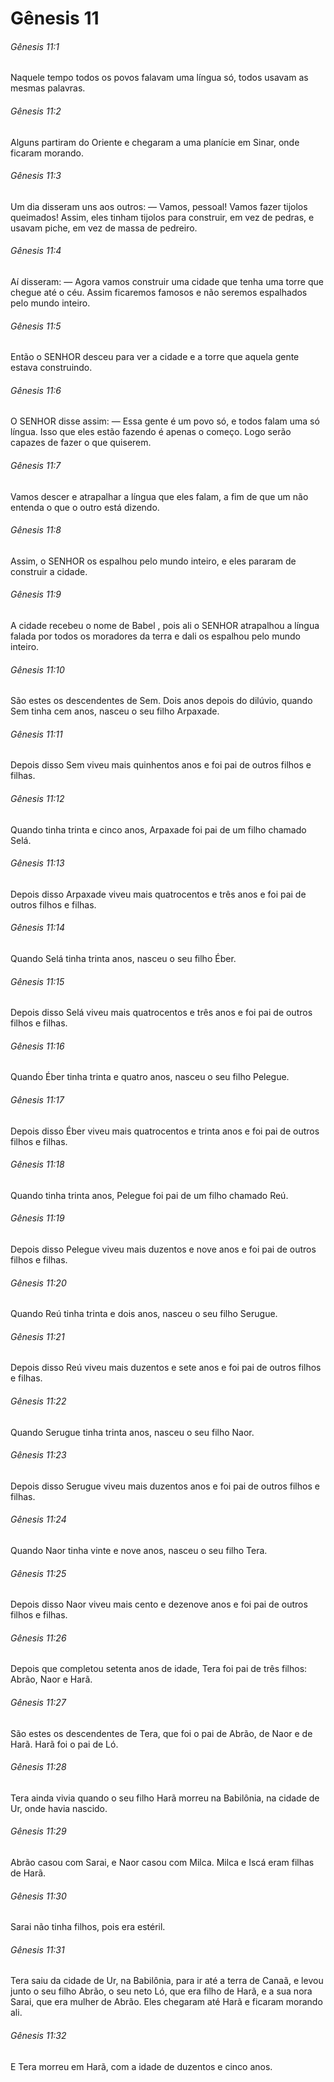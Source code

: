 # Gênesis 11

###### Gênesis 11:1

Naquele tempo todos os povos falavam uma língua só, todos usavam as mesmas palavras.

###### Gênesis 11:2

Alguns partiram do Oriente e chegaram a uma planície em Sinar, onde ficaram morando.

###### Gênesis 11:3

Um dia disseram uns aos outros: — Vamos, pessoal! Vamos fazer tijolos queimados! Assim, eles tinham tijolos para construir, em vez de pedras, e usavam piche, em vez de massa de pedreiro.

###### Gênesis 11:4

Aí disseram: — Agora vamos construir uma cidade que tenha uma torre que chegue até o céu. Assim ficaremos famosos e não seremos espalhados pelo mundo inteiro.

###### Gênesis 11:5

Então o SENHOR desceu para ver a cidade e a torre que aquela gente estava construindo.

###### Gênesis 11:6

O SENHOR disse assim: — Essa gente é um povo só, e todos falam uma só língua. Isso que eles estão fazendo é apenas o começo. Logo serão capazes de fazer o que quiserem.

###### Gênesis 11:7

Vamos descer e atrapalhar a língua que eles falam, a fim de que um não entenda o que o outro está dizendo.

###### Gênesis 11:8

Assim, o SENHOR os espalhou pelo mundo inteiro, e eles pararam de construir a cidade.

###### Gênesis 11:9

A cidade recebeu o nome de Babel , pois ali o SENHOR atrapalhou a língua falada por todos os moradores da terra e dali os espalhou pelo mundo inteiro.

###### Gênesis 11:10

São estes os descendentes de Sem. Dois anos depois do dilúvio, quando Sem tinha cem anos, nasceu o seu filho Arpaxade.

###### Gênesis 11:11

Depois disso Sem viveu mais quinhentos anos e foi pai de outros filhos e filhas.

###### Gênesis 11:12

Quando tinha trinta e cinco anos, Arpaxade foi pai de um filho chamado Selá.

###### Gênesis 11:13

Depois disso Arpaxade viveu mais quatrocentos e três anos e foi pai de outros filhos e filhas.

###### Gênesis 11:14

Quando Selá tinha trinta anos, nasceu o seu filho Éber.

###### Gênesis 11:15

Depois disso Selá viveu mais quatrocentos e três anos e foi pai de outros filhos e filhas.

###### Gênesis 11:16

Quando Éber tinha trinta e quatro anos, nasceu o seu filho Pelegue.

###### Gênesis 11:17

Depois disso Éber viveu mais quatrocentos e trinta anos e foi pai de outros filhos e filhas.

###### Gênesis 11:18

Quando tinha trinta anos, Pelegue foi pai de um filho chamado Reú.

###### Gênesis 11:19

Depois disso Pelegue viveu mais duzentos e nove anos e foi pai de outros filhos e filhas.

###### Gênesis 11:20

Quando Reú tinha trinta e dois anos, nasceu o seu filho Serugue.

###### Gênesis 11:21

Depois disso Reú viveu mais duzentos e sete anos e foi pai de outros filhos e filhas.

###### Gênesis 11:22

Quando Serugue tinha trinta anos, nasceu o seu filho Naor.

###### Gênesis 11:23

Depois disso Serugue viveu mais duzentos anos e foi pai de outros filhos e filhas.

###### Gênesis 11:24

Quando Naor tinha vinte e nove anos, nasceu o seu filho Tera.

###### Gênesis 11:25

Depois disso Naor viveu mais cento e dezenove anos e foi pai de outros filhos e filhas.

###### Gênesis 11:26

Depois que completou setenta anos de idade, Tera foi pai de três filhos: Abrão, Naor e Harã.

###### Gênesis 11:27

São estes os descendentes de Tera, que foi o pai de Abrão, de Naor e de Harã. Harã foi o pai de Ló.

###### Gênesis 11:28

Tera ainda vivia quando o seu filho Harã morreu na Babilônia, na cidade de Ur, onde havia nascido.

###### Gênesis 11:29

Abrão casou com Sarai, e Naor casou com Milca. Milca e Iscá eram filhas de Harã.

###### Gênesis 11:30

Sarai não tinha filhos, pois era estéril.

###### Gênesis 11:31

Tera saiu da cidade de Ur, na Babilônia, para ir até a terra de Canaã, e levou junto o seu filho Abrão, o seu neto Ló, que era filho de Harã, e a sua nora Sarai, que era mulher de Abrão. Eles chegaram até Harã e ficaram morando ali.

###### Gênesis 11:32

E Tera morreu em Harã, com a idade de duzentos e cinco anos.

